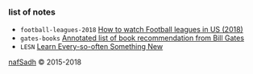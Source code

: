 ### list of notes
* `football-leagues-2018` [How to watch Football leagues in US (2018)](football-leagues-2018)
* `gates-books` [Annotated list of book recommendation from Bill Gates](gates-books)
* `LESN` [Learn Every-so-often Something New](lesn)

[nafSadh](http://nafSadh.com) © 2015-2018  
